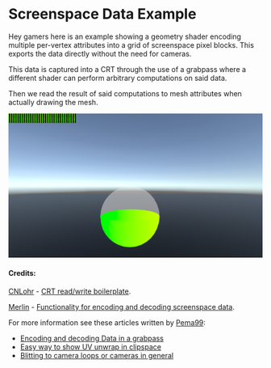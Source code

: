 # Screenspace Data Example

Hey gamers here is an example showing a geometry shader encoding multiple per-vertex attributes into a grid of screenspace pixel blocks. This exports the data directly without the need for cameras.

This data is captured into a CRT through the use of a grabpass where a different shader can perform arbitrary computations on said data. 

Then we read the result of said computations to mesh attributes when actually drawing the mesh.

![img](./Images/1.png)

#### Credits: 

[CNLohr](https://github.com/cnlohr) - [CRT read/write boilerplate](https://github.com/cnlohr/flexcrt).

[Merlin](https://github.com/MerlinVR) - [Functionality for encoding and decoding screenspace data](https://gist.github.com/float3/3bd231ffe66e46f97958c26b42beff39).

For more information see these articles written by [Pema99](https://github.com/pema99):
  - [Encoding and decoding Data in a grabpass](https://github.com/pema99/shader-knowledge/blob/main/tips-and-tricks.md#encoding-and-decoding-data-in-a-grabpass) 
  - [Easy way to show UV unwrap in clipspace](https://github.com/pema99/shader-knowledge/blob/main/tips-and-tricks.md#easy-way-to-show-uv-unwrap-in-clipspace) 
  - [Blitting to camera loops or cameras in general](https://github.com/pema99/shader-knowledge/blob/main/geometry-shaders.md#blitting-to-camera-loops-or-cameras-in-general) 

